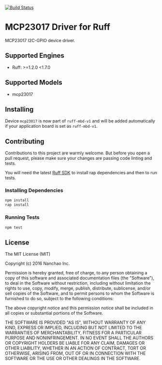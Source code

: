 [![Build Status](https://travis-ci.org/ruff-drivers/mcp23017.svg)](https://travis-ci.org/ruff-drivers/mcp23017)

# MCP23017 Driver for Ruff

MCP23017 I2C-GPIO device driver.

## Supported Engines

* Ruff: >=1.2.0 <1.7.0

## Supported Models

- mcp23017

## Installing

Device `mcp23017` is now part of `ruff-mbd-v1` and will be added automatically if your application board is set as `ruff-mbd-v1`.

## Contributing

Contributions to this project are warmly welcome. But before you open a pull request, please make sure your changes are passing code linting and tests.

You will need the latest [Ruff SDK](https://ruff.io/) to install rap dependencies and then to run tests.

### Installing Dependencies

```sh
npm install
rap install
```

### Running Tests

```sh
npm test
```

## License

The MIT License (MIT)

Copyright (c) 2016 Nanchao Inc.

Permission is hereby granted, free of charge, to any person obtaining a copy of this software and associated documentation files (the "Software"), to deal in the Software without restriction, including without limitation the rights to use, copy, modify, merge, publish, distribute, sublicense, and/or sell copies of the Software, and to permit persons to whom the Software is furnished to do so, subject to the following conditions:

The above copyright notice and this permission notice shall be included in all copies or substantial portions of the Software.

THE SOFTWARE IS PROVIDED "AS IS", WITHOUT WARRANTY OF ANY KIND, EXPRESS OR IMPLIED, INCLUDING BUT NOT LIMITED TO THE WARRANTIES OF MERCHANTABILITY, FITNESS FOR A PARTICULAR PURPOSE AND NONINFRINGEMENT. IN NO EVENT SHALL THE AUTHORS OR COPYRIGHT HOLDERS BE LIABLE FOR ANY CLAIM, DAMAGES OR OTHER LIABILITY, WHETHER IN AN ACTION OF CONTRACT, TORT OR OTHERWISE, ARISING FROM, OUT OF OR IN CONNECTION WITH THE SOFTWARE OR THE USE OR OTHER DEALINGS IN THE SOFTWARE.
